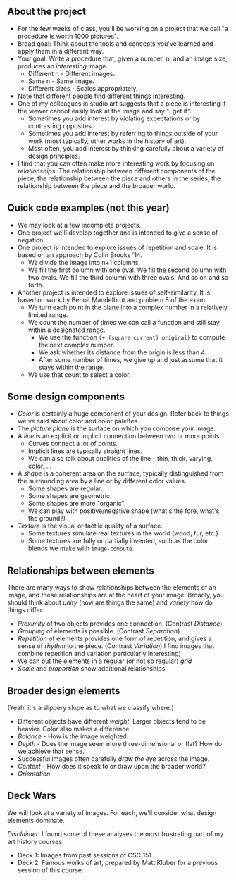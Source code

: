 About the project
-----------------

* For the few weeks of class, you'll be working on a project that
  we call "a procedure is worth 1000 pictures".
* Broad goal: Think about the tools and concepts you've learned and
  apply them in a different way.
* Your goal: Write a procedure that, given a number, n, and an image
  size, produces an *interesting* image.
    * Different n - Different images.
    * Same n - Same image.
    * Different sizes - Scales appropriately.
* Note that different people find different things interesting.
* One of my colleagues in studio art suggests that a piece is interesting if 
  the viewer cannot easily look at the image and say "I get it".
    * Sometimes you add interest by violating expectations or by contrasting
      opposites.
    * Sometimes you add interest by referring to things outside of
      your work (most typically, other works in the history of art).
    * Most often, you add interest by thinking carefully about a variety
      of design principles.
* I find that you can often make more interesting work by focusing on 
  *relationships*: The relationship between different components of the
  piece, the relationship between the piece and others in the series,
  the relationship between the piece and the broader world.

Quick code examples (not this year)
-----------------------------------

* We may look at a few incomplete projects.
* One project we'll develop together and is intended to give a sense of
  negation.
* One project is intended to explore issues of repetition and scale.  It is
  based on an approach by Colin Brooks '14.
    * We divide the image into n+1 columns.  
    * We fill the first column with one oval.  We fill the second column
      with two ovals.  We fill the third column with three ovals.  And so
      on and so forth.
* Another project is intended to explore issues of self-similarity.  It is
  based on work by Benoit Mandelbrot and problem 8 of the exam.
    * We turn each point in the plane into a complex number in a relatively
      limited range.
    * We count the number of times we can call a function and still stay
      within a designated range.
        * We use the function `(+ (square current) original)` to compute
          the next complex number.
        * We ask whether its distance from the origin is less than 4.
        * After some number of times, we give up and just assume that
          it stays within the range.
    * We use that count to select a color.

Some design components
----------------------

* *Color* is certainly a huge component of your design.  Refer back to
  things we've said about color and color palettes.
* The *picture plane* is the surface on which you compose your image.
* A *line* is an explicit or implicit connection between two or more
  points.  
    * Curves connect a lot of points.
    * Implicit lines are typically straight lines.
    * We can also talk about qualities of the line - thin, thick, varying,
      color, ...
* A *shape* is a coherent area on the surface, typically distinguished
  from the surrounding area by a line or by different color values.
    * Some shapes are regular.
    * Some shapes are geometric.
    * Some shapes are more "organic".
    * We can play with positive/negative shape (what's the fore, what's
      the ground?)
* *Texture* is the visual or tactile quality of a surface.
   * Some textures simulate real textures in the world (wood, fur, etc.)
   * Some textures are fully or partially invented, such as the color
     blends we make with `image-compute`.

Relationships between elements
------------------------------

There are many ways to show relationships between the elements of an
image, and these relationships are at the heart of your image.  Broadly,
you should think about *unity* (how are things the same) and *variety*
how do things differ.

* *Proximity* of two objects provides one connection.  (Contrast *Distance*)
* *Grouping* of elements is possible.  (Contrast *Separation*)
* *Repetition* of elements provides one form of repetition, and gives a
  sense of *rhythm* to the piece.  (Contrast *Variation*) I find images
  that combine repetition and variation particularly interesting)
* We can put the elements in a regular (or not so regular) *grid*
* *Scale* and *proportion* show additional relationships.

Broader design elements
-----------------------

(Yeah, it's a slippery slope as to what we classify where.)

* Different objects have different *weight*.  Larger objects tend to be
  heavier.  Color also makes a difference.
* *Balance* - How is the image weighted.
* *Depth* - Does the image seem more three-dimensional or flat?  How
  do we achieve that sense.
* Successful images often carefully *draw the eye* across the image.
* *Context* - How does it speak to or draw upon the broader world?
* *Orientation*

Deck Wars
---------

We will look at a variety of images.  For each, we'll consider what 
design elements dominate.

*Disclaimer*: I found some of these analyses the most frustrating part
of my art history courses.

* Deck 1: Images from past sessions of CSC 151.
* Deck 2: Famous works of art, prepared by Matt Kluber for a previous
  session of this course.
